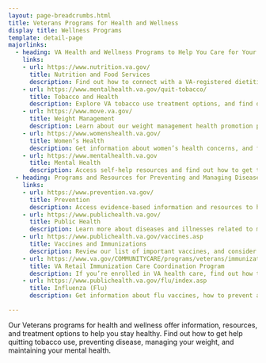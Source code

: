 ```yaml
---
layout: page-breadcrumbs.html
title: Veterans Programs for Health and Wellness
display title: Wellness Programs
template: detail-page
majorlinks:
  - heading: VA Health and Wellness Programs to Help You Care for Your Body and Mind
    links:
    - url: https://www.nutrition.va.gov/
      title: Nutrition and Food Services
      description: Find out how to connect with a VA-registered dietitian nutritionist or get help learning to prepare healthy meals in our Healthy Teaching Kitchens at some VA facilities. You can also access healthy recipes and nutrition information for specific conditions (like cancer, diabetes, and neurological disorders).
    - url: https://www.mentalhealth.va.gov/quit-tobacco/
      title: Tobacco and Health
      description: Explore VA tobacco use treatment options, and find out how to connect with our quitline counselors to make a plan for quitting tobacco use. You can also get more information on the risks of tobacco, the benefits of quitting, and how to help support someone who’s trying to quit.
    - url: https://www.move.va.gov/
      title: Weight Management
      description: Learn about our weight management health promotion program, and find out how to access exercise and dietary programs that fit your needs and preferences.
    - url: https://www.womenshealth.va.gov/
      title: Women’s Health
      description: Get information about women’s health concerns, and find out how to access women’s health services at VA.
    - url: https://www.mentalhealth.va.gov
      title: Mental Health
      description: Access self-help resources and find out how to get treatment and support for mental health needs (like depression, anxiety, PTSD, and substance use).
  - heading: Programs and Resources for Preventing and Managing Diseases and Illnesses
    links:
    - url: https://www.prevention.va.gov/
      title: Prevention
      description: Access evidence-based information and resources to help you stay healthy, manage stress, and play an active role in your health care.
    - url: https://www.publichealth.va.gov/
      title: Public Health
      description: Learn more about diseases and illnesses related to military service, and other medical conditions that may affect Veterans.
    - url: https://www.publichealth.va.gov/vaccines.asp
      title: Vaccines and Immunizations
      description: Review our list of important vaccines, and consider protecting yourself from getting certain diseases and viruses.
    - url: https://www.va.gov/COMMUNITYCARE/programs/veterans/immunization.asp
      title: VA Retail Immunization Care Coordination Program
      description: If you’re enrolled in VA health care, find out how to get your free yearly flu vaccine at a VA health facility, a convenient walk-in flu station, or a local Walgreens pharmacy.
    - url: https://www.publichealth.va.gov/flu/index.asp
      title: Influenza (Flu)
      description: Get information about flu vaccines, how to prevent and treat flu, and how we work to respond to flu pandemics at VA.

---
```


<div class="va-introtext">

Our Veterans programs for health and wellness offer information, resources, and treatment options to help you stay healthy. Find out how to get help quitting tobacco use, preventing disease, managing your weight, and maintaining your mental health.

</div>

